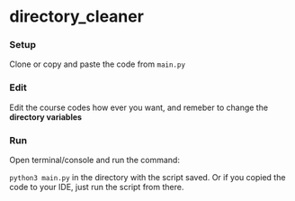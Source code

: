 # directory_cleaner
### Setup
Clone or copy and paste the code from ```main.py```

### Edit
Edit the course codes how ever you want, and remeber to change the **directory variables**

### Run
Open terminal/console and run the command:

```python3 main.py``` in the directory with the script saved. Or if you copied the code to your IDE, just run the script from there.

